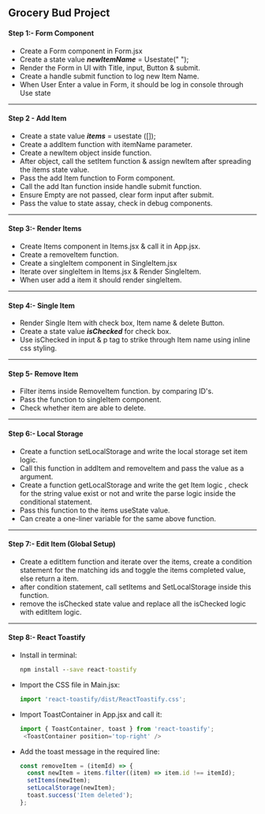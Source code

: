 ## Grocery Bud Project

#### Step 1:- Form Component
- Create a Form component in Form.jsx
- Create a state value ***newItemName*** = Usestate(" ");
- Render the Form in UI with Title, input, Button & submit.
- Create a handle submit function to log new Item Name.
- When User Enter a value in Form, it should be log in console through Use state
  
---
#### Step 2 - Add Item
- Create a state value ***items*** = usestate ([]);
- Create a addItem function with itemName parameter.
- Create a newItem object inside function.
- After object, call the setItem function & assign newItem after spreading the items state value.
- Pass the add Item function to Form component.
- Call the add Itan function inside handle submit function.
- Ensure Empty are not passed, clear form input after submit. 
- Pass the value to state assay, check in debug components.
   
---
#### Step 3:- Render Items
- Create Items component in Items.jsx & call it in App.jsx.
- Create a removeItem function.
- Create a singleItem component in SingleItem.jsx
- Iterate over singleItem in Items.jsx & Render SingleItem.  
- When user add a item it should render singleItem.
---

#### Step 4:- Single Item
- Render Single Item with check box, Item name & delete Button.
- Create a state value ***isChecked*** for check box.
- Use isChecked in input & p tag to strike through Item name using inline css styling.
  
---
#### Step 5- Remove Item
- Filter items inside RemoveItem function. by comparing ID's.
- Pass the function to singleItem component.
- Check whether item are able to delete.
  
---
#### Step 6:- Local Storage
- Create a function setLocalStorage and write the local storage set item logic.
- Call this function in addItem and removeItem and pass the value as a argument.
- Create a function getLocalStorage and write the get Item logic , check for the string value exist or not and write the parse logic inside the conditional statement.
- Pass this function to  the items useState value.
- Can create a one-liner variable for the same above function.

---
#### Step 7:- Edit Item (Global Setup)
- Create a editItem function and iterate over the items, create a condition statement for the matching ids and toggle the items completed value, else return a item.
- after condition statement, call setItems and SetLocalStorage inside this function. 
- remove the isChecked state value and replace all the isChecked logic with editItem logic.

---
#### Step 8:- React Toastify
- Install in terminal:
    ``` cmd
    npm install --save react-toastify
    ```
- Import the CSS file in Main.jsx:
    ``` js
    import 'react-toastify/dist/ReactToastify.css';
    ```
- Import ToastContainer in App.jsx and call it:
    ``` js
    import { ToastContainer, toast } from 'react-toastify';
     <ToastContainer position='top-right' />
    ```
- Add the toast message in the required line:
  ``` jsx
  const removeItem = (itemId) => {
    const newItem = items.filter((item) => item.id !== itemId);
    setItems(newItem);
    setLocalStorage(newItem);
    toast.success('Item deleted');
  };
  ```
